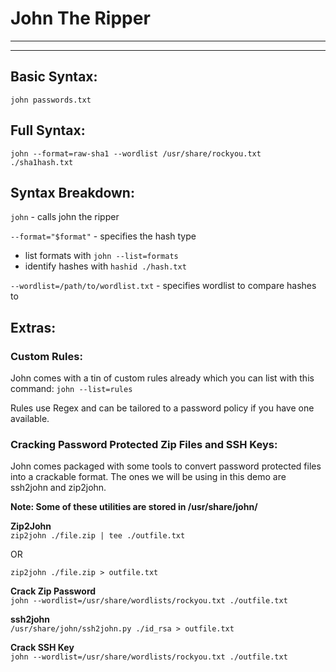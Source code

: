 # John The Ripper
------------------------------------------------------------------
------------------------------------------------------------------
## **Basic Syntax:**  
```john passwords.txt```

## **Full Syntax:**  
```john --format=raw-sha1 --wordlist /usr/share/rockyou.txt ./sha1hash.txt```

## **Syntax Breakdown:**  

```john``` - calls john the ripper

```--format="$format"``` - specifies the hash type
- list formats with ```john --list=formats```
- identify hashes with ```hashid ./hash.txt```

```--wordlist=/path/to/wordlist.txt``` - specifies wordlist to compare hashes to

## **Extras:**

### **Custom Rules:**

John comes with a tin of custom rules already which you can list with this command:
```john --list=rules```

Rules use Regex and can be tailored to a password policy if you have one available. 

### **Cracking Password Protected Zip Files and SSH Keys:**

John comes packaged with some tools to convert password protected files into a crackable format. The ones we will be using in this demo are ssh2john and zip2john. 

**Note: Some of these utilities are stored in /usr/share/john/**

**Zip2John**  
```zip2john ./file.zip | tee ./outfile.txt```

OR

```zip2john ./file.zip > outfile.txt```

**Crack Zip Password**  
```john --wordlist=/usr/share/wordlists/rockyou.txt ./outfile.txt```

**ssh2john**  
```/usr/share/john/ssh2john.py ./id_rsa > outfile.txt```

**Crack SSH Key**  
```john --wordlist=/usr/share/wordlists/rockyou.txt ./outfile.txt```